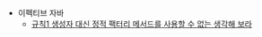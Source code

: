 - 이펙티브 자바
    - [규칙1 생성자 대신 정적 팩터리 메서드를 사용할 수 없는 생각해 보라](https://github.com/chori84/til/blob/master/Book/EffectiveJava-2nd/ch2-객체의_생성과_삭제/rule01-생성자_대신_정적_팩터리_메서드를_사용할_수_없는지_생각해_보라.md)